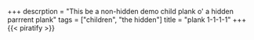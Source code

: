 +++
descrption = "This be a non-hidden demo child plank o' a hidden parrrent plank"
tags = ["children", "the hidden"]
title = "plank 1-1-1-1"
+++
{{< piratify >}}